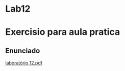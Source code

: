 # Lab12
# Exercisio para aula pratica
## Enunciado
[laboratório 12.pdf](https://github.com/xF3rd/Lab12/files/9985360/laboratorio.12.pdf)
